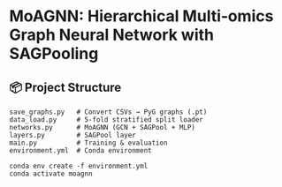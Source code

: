 # MoAGNN: Hierarchical Multi‑omics Graph Neural Network with SAGPooling


## 📦 Project Structure

```
save_graphs.py   # Convert CSVs → PyG graphs (.pt)
data_load.py     # 5-fold stratified split loader
networks.py      # MoAGNN (GCN + SAGPool + MLP)
layers.py        # SAGPool layer
main.py          # Training & evaluation
environment.yml  # Conda environment
```
```
conda env create -f environment.yml
conda activate moagnn
```

